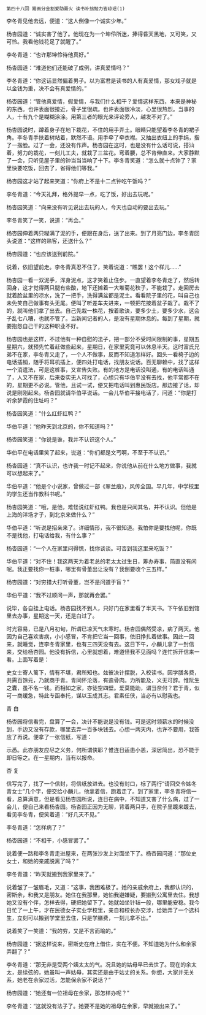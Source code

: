     第四十八回 鬻画分金割爱助膏火 读书补拙勉力答琼瑶(1) 

   李冬青见他去远，便道：“这人倒像一个诚实少年。”

   杨杏园道：“诚实害了他了。他现在为一个坤伶所迷，捧得昏天黑地，又可笑，又可怜。我看他钱花足了就醒了。”

   李冬青道：“也许那坤伶待他真好。”

   杨杏园道：“难道他们还能破了成例，讲真爱情吗？”

   李冬青道：“你这话显然偏着男子。以为富君是读书的人有真爱情，那女戏子就是以金钱为重，决不会有真爱情的。”

   杨杏园道：“管他真爱情，假爱情，与我们什么相干？爱情这样东西，本来是神秘的东西。也许表面很接近，骨子里很疏。也许表面很冷淡，心里很热烈。当事的人，十有九个是糊糊涂涂。用第三者的眼光来评论旁人，越发不对了。”

   杨杏园说时，蹲着身子在地下栽花，不住的用手弄土。眼睛只能望着李冬青的裙子角。李冬青手扶着树站着，默然不语。用手牵了牵衣襟。又抽出衣纽上的手绢，揩了一揩脸。过了一会，还没有作声。杨杏园在这时，也是没有什么话可说，搭汕着，努力的栽花，一刻儿工夫，就栽了三盆花。弯着腰，总不肯伸直来。大家静默了一会，只听见屋子里的钟当当当响了十下。李冬青笑道：“怎么就十点钟了？家里快要吃饭，回去了，省得他们等我。”

   杨杏园这才站了起来笑道：“你府上不是十二点钟吃午饭吗？”

   李冬青道：“今天礼拜，格外提早一点，吃了饭，好出去玩呢。”

   杨杏园笑道：“向来没有听见说出去玩的人，今天也自动的要出去玩。”

   李冬青笑了一笑，说道：“再会。”

   杨杏园伸着两只糊满了泥的手，便跟在身后，送了出来。到了月亮门边，李冬青回头说道：“这样的熟客，还送什么？”

   杨杏园道：“也应该送到前院。”

   说着，依旧望前走。李冬青真忍不住了，笑着说道：“瞧罢！这个样儿……”

   杨杏园一看一双泥手，浑身泥点，这才笑着止住步。一直望着李冬青走了，然后转回身，这才觉得两只腿有些酸，地下还摊着一大堆菊花秧子，不能栽了。走回房去就着脸盆里的凉水，洗了一把手，洗得满盆都是泥土。看看院子里的花，叫自己也未免笑自己做事有头无尾。便叫了听差车夫进来，一顿把花按着盆子栽了。栽不了的，就叫他们拿了出去。自己先栽一株花，按着歌诀，要多少土，要多少水，这会子乱七八糟，也就不管了。当新闻记者的人，是没有星期休息的。每到了星期，就要抱怨自己干的这种职业不好。

   杨杏园也是这样，不过他有一种自慰的法子，把一部分不受时间限制的事，星期五星期六，就预先忙着赶做些起来，星期日，在家里究竟可以休息半天。这时富氏兄弟不在家，李冬青又走了，一个人不做事，反而不知道怎样好。回头一看椅子边的电话插销，随手将耳机插上，便四处打电话，找朋友说话。百无聊赖中，找了这样一个消遣法，可是这桩事，又宣告失败。有的地方是电话没叫通，有的电话叫通了，人又不在家，后来委实无人可找了，心想只有华伯平没有去找，他平常都不在的，星期更不必说。管他，且试一试，便又把电话叫到惠民饭店。那边接了话，却说是刚刚起来。杨杏园就请华伯平说话。一会儿华伯平接电话了，问道：“你是打听余梦霞的住址吗？”

   杨杏园笑道：“什么红虾红鸭？”

   华伯平道：“他昨天到北京的，你不知道吗？”

   杨杏园笑道：“你说是谁，我并不认识这个人。”

   华伯平在电话里笑了起来，说道：“你们都是文丐啊，不至于不认识。”

   杨杏园道：“真不认识，也许我一时记不起来，你说他从前在什么地方做事，我就可以想起来了。”

   华伯平道：“他是个小说家，曾做过一部《翠兰痕》，风传全国。早几年，中学校里的学生还当作教科书呢。”

   杨杏园笑道：“哦，是他，难怪说红虾红鸭。我也是只闻其名，并不认识。但他是上海的洋场才子，到北京来做什么？”

   华伯平道：“听说是招亲来了。详细情形，我不很知道。我怕你是要找他呢，你既不是找他，打电话给我，有什么事？”

   杨杏园道：“一个人在家里问得慌，找你谈谈。可否到我这里来吃饭？”

   华伯平道：“对不住！我这两天为着老总的老太太过生日，筹办寿事，简直没有闲呢。我正要找你一桩事，哪里有骨董出让没有？我倒要收个三五样。”

   杨杏园道：“对穷措大打听骨董，岂不是问道于盲？”

   华伯平道：“我不过顺问一声，那就再会罢。”

   说毕，各自挂上电话。杨杏园找不到人，只好门在家里看了半天书。下午依旧到馆里去办事，星期这一天，还是白过了。

   时光容易，已是八月初旬，所谓已凉天气未寒时。杨杏园偶然受凉，病了两天。他因为自己喜欢害病，小小感冒，不肯把它当一回事，依旧挣扎着做事。因此一回来，就睡觉，连李冬青家里，也有三四天没有去。这日下午，小麟儿拿了一封信来，交给杨杏园。他没有拆信，心里就想着，难道怪我不见面吗？连忙拆开信来一看。上面写着是：

   史女士寄人篱下，情有不堪，君所知也。兹彼决计摆脱，入校读书。因学膳各费，共需百馀元，乃就商于青。青同怀沦落，有逾骨肉。力所能及，义无可辞。惟阮生之囊，虽不名一钱。而相如之家，亦徒空四壁。爱莫能助，谓当奈何？君于青，似可一商缓急，特此专函奉托，谋以玉成其志。君素任侠，当必有以慰我也。

   青 白

   杨杏园将信看完，盘算了一会，决计不能说是没有钱。可是这时领薪水的时候没到，手边又没有存款，哪里去弄一百多块钱去。心想一两天内，也许不要用，我答应了再说。便拿了一张信纸，写道：

   示悉。此亦朋友应尽之义务，何所谓侠耶？惟连日适患小恙，深居简出，恐不能于即日等之。在一星期内，当有以报命。

   杏 复

   信写完了，找了一个信封，将信纸放进去。也没有封口，标了两行“请回交令姊冬青女士”几个字，便交给小麟儿，他拿着信，跑着走了。到了家里，李冬青将信一看，总算满意，但是看见杨杏园所说，连日在病中，不知道又害了什么病，过了一会儿，便自己来看杨杏园。杨杏园正因为无聊，背着两只手，在院子里踱来踱去，看见李冬青，便笑着道：“好几天不见。”

   李冬青道：“怎样病了？”

   杨杏园道：“不相干，小感冒罢了。”

   说着便一路和李冬青走进屋来，在两张沙发上对面坐下了。杨杏园问道：“那位史女士，和她的亲戚脱离了吗？”

   李冬青道：“昨天就搬到我家里来了。”

   说着皱了一皱眉毛，又道：“这事，我困难极了。她的亲戚余府上，我都认识的，密斯余，和我又是朋友。她住在我那里，她怕我避嫌疑，要搬到公寓里去住。我想她又没有个伴，怎样去得，硬把她留下了。她就如坐针毡一般，哪里能安稳。我今日忙了一上午，才在民德女子实业学校里，亲自和校长办交涉，给她弄了一个选科生，立刻可以搬到学堂里去住，只是学膳费，一刻儿拿不出。”

   说着笑了一笑道：“我的穷，又是不言而喻的。”

   杨杏园道：“据这样说来，密斯史在府上借住，实在不便。不知道她为什么和余家弄翻了？”

   李冬青道：“那无非是受两个姨太太的气。况且她的姑母早已去世了。现在的余太太，是续弦的，她虽叫一声姑母，其实还是由于姑丈的关系。你想，大家并无关系，她老在余家过活，怎能保余家不说话？”

   杨杏园道：“她还有一位祖母在余家，那怎样办呢？”

   李冬青道：“这就没有法子了。她要不是她的祖母在余家，早就搬出来了。”

